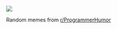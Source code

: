 ![](https://preview.redd.it/72k0130eby8f1.png?width=640&crop=smart&auto=webp&s=ca88de590217b1b7e853e50711d9ad463b015c63)

 Random memes from [r/ProgrammerHumor](https://www.reddit.com/r/ProgrammerHumor/)
